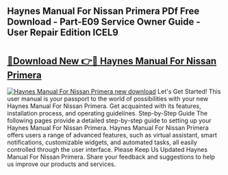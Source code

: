 ## Haynes Manual For Nissan Primera PDf Free Download - Part-E09 Service Owner Guide - User Repair Edition ICEL9

# <h2><a href="http://bc7076.oget.top/?id=Haynes+Manual+For+Nissan+Primera">🔗Download New 👉🔴 Haynes Manual For Nissan Primera</a></h2>

[![Haynes Manual For Nissan Primera new download](https://i.imgur.com/5g1atiW.png)](http://bc7076.oget.top/?id=Haynes+Manual+For+Nissan+Primera)
Let's Get Started! This user manual is your passport to the world of possibilities with your new Haynes Manual For Nissan Primera. Get acquainted with its features, installation process, and operating guidelines. Step-by-Step Guide The following pages provide a detailed step-by-step guide to setting up your Haynes Manual For Nissan Primera. Haynes Manual For Nissan Primera offers users a range of advanced features, such as virtual assistant, smart notifications, customizable widgets, and automated tasks, all easily controlled through the user interface. Please Keep Us Updated Haynes Manual For Nissan Primera. Share your feedback and suggestions to help us improve our products and services.
